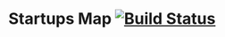 Startups Map [![Build Status](https://travis-ci.org/alexmt/startups-map.svg?branch=master)](https://travis-ci.org/alexmt/startups-map)
===========
